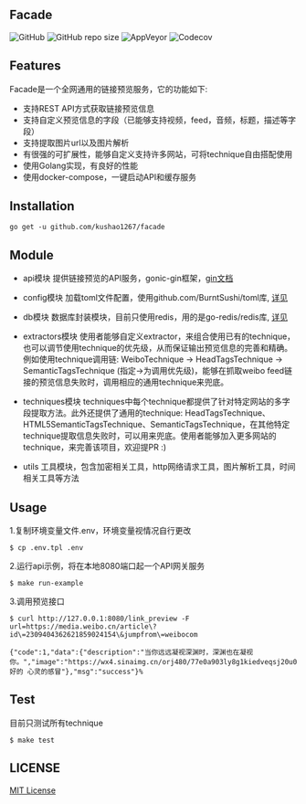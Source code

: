 ## Facade

![GitHub](https://img.shields.io/github/license/kushao1267/facade.svg)
![GitHub repo size](https://img.shields.io/github/repo-size/kushao1267/facade.svg)
![AppVeyor](https://img.shields.io/appveyor/ci/kushao1267/facade.svg)
![Codecov](https://img.shields.io/codecov/c/github/kushao1267/facade.svg)


## Features

Facade是一个全网通用的链接预览服务，它的功能如下:

* 支持REST API方式获取链接预览信息
* 支持自定义预览信息的字段（已能够支持视频，feed，音频，标题，描述等字段）
* 支持提取图片url以及图片解析
* 有很强的可扩展性，能够自定义支持许多网站，可将technique自由搭配使用
* 使用Golang实现，有良好的性能
* 使用docker-compose，一键启动API和缓存服务


## Installation

```
go get -u github.com/kushao1267/facade
```


## Module

* api模块
提供链接预览的API服务，gonic-gin框架，[gin文档](https://gin-gonic.com/docs/)

* config模块
加载toml文件配置，使用github.com/BurntSushi/toml库, [详见](https://github.com/BurntSushi/toml)

* db模块
数据库封装模块，目前只使用redis，用的是go-redis/redis库, [详见](https://github.com/go-redis/redis)

* extractors模块
使用者能够自定义extractor，来组合使用已有的technique，也可以调节使用technique的优先级，从而保证输出预览信息的完善和精确。例如使用technique调用链: WeiboTechnique -> HeadTagsTechnique -> SemanticTagsTechnique (指定->为调用优先级)，能够在抓取weibo feed链接的预览信息失败时，调用相应的通用technique来兜底。

* techniques模块
techniques中每个technique都提供了针对特定网站的多字段提取方法。此外还提供了通用的technique: HeadTagsTechnique、HTML5SemanticTagsTechnique、SemanticTagsTechnique，在其他特定technique提取信息失败时，可以用来兜底。使用者能够加入更多网站的technique，来完善该项目，欢迎提PR :)

* utils
工具模块，包含加密相关工具，http网络请求工具，图片解析工具，时间相关工具等方法


## Usage

1.复制环境变量文件.env，环境变量视情况自行更改
```
$ cp .env.tpl .env
```

2.运行api示例，将在本地8080端口起一个API网关服务
```
$ make run-example
```

3.调用预览接口
```
$ curl http://127.0.0.1:8080/link_preview -F url=https://media.weibo.cn/article\?id\=2309404362621859024154\&jumpfrom\=weibocom

{"code":1,"data":{"description":"当你远远凝视深渊时，深渊也在凝视你。","image":"https://wx4.sinaimg.cn/orj480/77e0a903ly8g1kiedveqsj20u00u0787.jpg","title":"会好的 心灵的感冒"},"msg":"success"}%
```

## Test
目前只测试所有technique
```
$ make test
```

## LICENSE
[MIT License](https://github.com/kushao1267/facade/blob/master/LICENSE)
